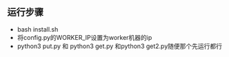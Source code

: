 ## 运行步骤
- bash install.sh 
- 将config.py的WORKER_IP设置为worker机器的ip
- python3 put.py 和 python3 get.py 和python3 get2.py随便那个先运行都行 